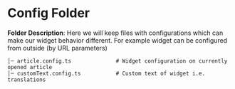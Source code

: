 # Config Folder

**Folder Description**: Here we will keep files with configurations which can make our widget behavior different. For example widget can be configured from outside (by URL parameters)

```
│─ article.config.ts              # Widget configuration on currently opened article
│─ customText.config.ts           # Custom text of widget i.e. translations
```
